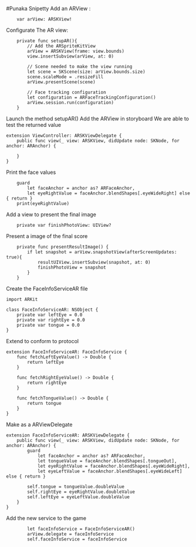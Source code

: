 #Punaka Snipetty
Add an ARView :
```
    var arView: ARSKView!
```

Configurate The AR view:
```
    private func setupAR(){
        // Add the ARSpriteKitView
        arView = ARSKView(frame: view.bounds)
        view.insertSubview(arView, at: 0)

        // Scene needed to make the view running
        let scene = SKScene(size: arView.bounds.size)
        scene.scaleMode = .resizeFill
        arView.presentScene(scene)
        
        // Face tracking configuration
        let configuration = ARFaceTrackingConfiguration()
        arView.session.run(configuration)
    }

```

Launch the method setupAR() 
Add the ARView in storyboard
We are able to test the returned value
```
extension ViewController: ARSKViewDelegate {
    public func view(_ view: ARSKView, didUpdate node: SKNode, for anchor: ARAnchor) {
     
    }
}
```

Print the face values
```
	guard
		let faceAnchor = anchor as? ARFaceAnchor, 
		let eyeRightValue = faceAnchor.blendShapes[.eyeWideRight] else { return }
	print(eyeRightValue)
```

Add a view to present the final image
```
    private var finishPhotoView: UIView?
```

Present a image of the final score 
```
    private func presentResultImage() {
        if let snapshot = arView.snapshotView(afterScreenUpdates: true){
            resultUIView.insertSubview(snapshot, at: 0)
            finishPhotoView = snapshot
        }
    }
```

Create the FaceInfoServiceAR file
```
import ARKit

class FaceInfoServiceAR: NSObject {
    private var leftEye = 0.0
    private var rightEye = 0.0
    private var tongue = 0.0
}
```

Extend to conform to protocol
```
extension FaceInfoServiceAR: FaceInfoService {
    func fetchLeftEyeValue() -> Double {
        return leftEye
    }
    
    func fetchRightEyeValue() -> Double {
        return rightEye
    }
    
    func fetchTongueValue() -> Double {
        return tongue
    }
}
```

Make as a ARViewDelegate
```
extension FaceInfoServiceAR: ARSKViewDelegate {
    public func view(_ view: ARSKView, didUpdate node: SKNode, for anchor: ARAnchor) {
        guard
            let faceAnchor = anchor as? ARFaceAnchor,
            let tongueValue = faceAnchor.blendShapes[.tongueOut],
            let eyeRightValue = faceAnchor.blendShapes[.eyeWideRight],
            let eyeLeftValue = faceAnchor.blendShapes[.eyeWideLeft] else { return }
        
        self.tongue = tongueValue.doubleValue
        self.rightEye = eyeRightValue.doubleValue
        self.leftEye = eyeLeftValue.doubleValue
    }
}
```

Add the new service to the game
```
        let faceInfoService = FaceInfoServiceAR()
        arView.delegate = faceInfoService
        self.faceInfoService = faceInfoService
```